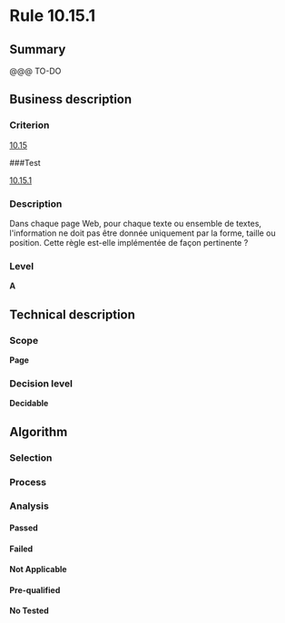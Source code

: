 # Rule 10.15.1

## Summary

@@@ TO-DO

## Business description

### Criterion

[10.15](http://references.modernisation.gouv.fr/referentiel-technique-0#crit-10-15)

###Test

[10.15.1](http://references.modernisation.gouv.fr/referentiel-technique-0#test-10-15-1)

### Description

Dans chaque page Web, pour chaque texte ou ensemble de textes, l'information ne doit pas &ecirc;tre donn&eacute;e uniquement par la forme, taille ou position. Cette r&egrave;gle est-elle impl&eacute;ment&eacute;e de fa&ccedil;on pertinente ?

### Level

**A**

## Technical description

### Scope

**Page**

### Decision level

**Decidable**

## Algorithm

### Selection

### Process

### Analysis

#### Passed

#### Failed

#### Not Applicable

#### Pre-qualified

#### No Tested 






